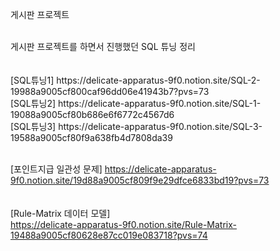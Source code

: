 게시판 프로젝트


<br/>
게시판 프로젝트를 하면서 진행했던 SQL 튜닝 정리
<br/>
<br/>
<br/>[SQL튜닝1] https://delicate-apparatus-9f0.notion.site/SQL-2-19988a9005cf800caf96dd06e41943b7?pvs=73
<br/>[SQL튜닝2] https://delicate-apparatus-9f0.notion.site/SQL-1-19088a9005cf80b686e6f6772c4567d6
<br/>[SQL튜닝3] https://delicate-apparatus-9f0.notion.site/SQL-3-19588a9005cf80f9a638fb4d7808da39

<br/>[포인트지급 일관성 문제] https://delicate-apparatus-9f0.notion.site/19d88a9005cf809f9e29dfce6833bd19?pvs=73
<br/> <br/>
<br/>[Rule-Matrix 데이터 모델]<br/> https://delicate-apparatus-9f0.notion.site/Rule-Matrix-19488a9005cf80628e87cc019e083718?pvs=74
